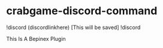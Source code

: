 # crabgame-discord-command
!discord (discordlinkhere) [This will be saved]
!discord

This Is A Bepinex Plugin
